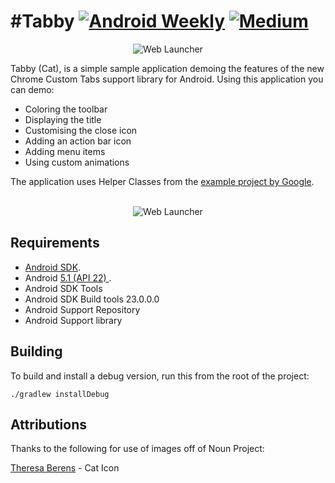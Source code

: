 #Tabby
[![Android Weekly](https://img.shields.io/badge/Android%20Weekly-%23169-blue.svg)](http://androidweekly.net/issues/issue-169) [![Medium](https://img.shields.io/badge/Medium-hitherejoe-000000.svg)](https://medium.com/ribot-labs/exploring-chrome-customs-tabs-on-android-ef427effe2f4#.2r2nwxh2l)
=====

<p align="center">
    <img src="images/ic_web.png" alt="Web Launcher"/>
</p>
Tabby (Cat), is a simple sample application demoing the features of the new Chrome Custom Tabs support library for Android. Using this application you can demo:

- Coloring the toolbar
- Displaying the title
- Customising the close icon
- Adding an action bar icon
- Adding menu items
- Using custom animations

The application uses Helper Classes from the [example project by Google](https://github.com/GoogleChrome/custom-tabs-client).
<br/>
<br/>

<p align="center">
    <img src="images/device.gif" alt="Web Launcher"/>
</p>


Requirements
------------

 - [Android SDK](http://developer.android.com/sdk/index.html).
 - Android [5.1 (API 22) ](http://developer.android.com/tools/revisions/platforms.html#5.1).
 - Android SDK Tools
 - Android SDK Build tools 23.0.0.0
 - Android Support Repository
 - Android Support library

Building
--------

To build and install a debug version, run this from the root of the project:

    ./gradlew installDebug

Attributions
------------

Thanks to the following for use of images off of Noun Project:

[Theresa Berens](https://thenounproject.com/theresaberens) - Cat Icon
